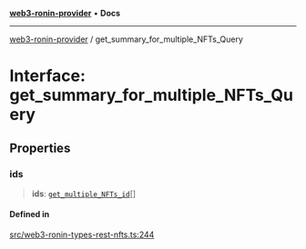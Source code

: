 [**web3-ronin-provider**](../README.md) • **Docs**

***

[web3-ronin-provider](../globals.md) / get\_summary\_for\_multiple\_NFTs\_Query

# Interface: get\_summary\_for\_multiple\_NFTs\_Query

## Properties

### ids

> **ids**: [`get_multiple_NFTs_id`](get_multiple_NFTs_id.md)[]

#### Defined in

[src/web3-ronin-types-rest-nfts.ts:244](https://github.com/chuacw/web3-ronin-provider/blob/7646ce38176c1dab59363eef0869f2efa34d498b/src/web3-ronin-types-rest-nfts.ts#L244)
